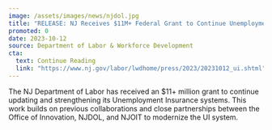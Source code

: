 ```yaml
---
image: /assets/images/news/njdol.jpg
title: "RELEASE: NJ Receives $11M+ Federal Grant to Continue Unemployment System Improvements"
promoted: 0
date: 2023-10-12
source: Department of Labor & Workforce Development
cta:
  text: Continue Reading
  link: "https://www.nj.gov/labor/lwdhome/press/2023/20231012_ui.shtml"
---
```


The NJ Department of Labor has received an $11+ million grant to continue updating and strengthening its Unemployment Insurance systems. This work builds on previous collaborations and close partnerships between the Office of Innovation, NJDOL, and NJOIT to modernize the UI system. 
